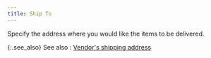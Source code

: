```yaml
---
title: Ship To
---
```



Specify the address where you would like the items to be delivered.


{:.see_also}
See also
: [Vendor's  shipping address](JavaScript:RelatedTopics1.Click())<!--Metadata type="DesignerControl" startspan
<object CLASSID="clsid:ADB880A6-D8FF-11CF-9377-00AA003B7A11"
	ID=RelatedTopics1
	TYPE="application/x-oleobject">
</object>-->

<object classid="clsid:ADB880A6-D8FF-11CF-9377-00AA003B7A11" id="RelatedTopics1" type="application/x-oleobject"> 
 <param name="Command" value="Related Topics">
<param name="Window" value="second">
<param name="Item1" value="Vendor's shipping address;{{site.pp_chm}}/purc-proc/doc-profile/contents/vendor-info/return_to_address_pr.html">
</object><!--Metadata type="DesignerControl" endspan-->
